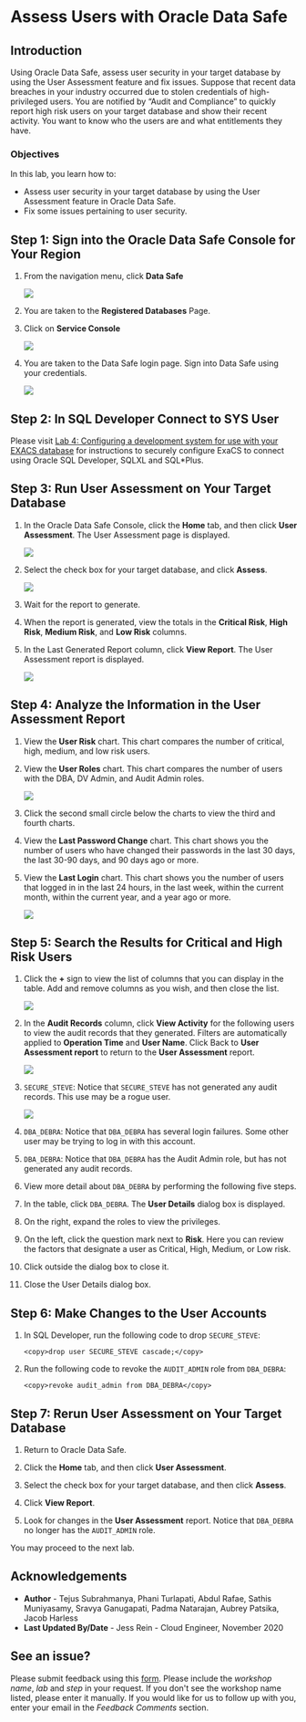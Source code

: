 # Assess Users with Oracle Data Safe

## Introduction
Using Oracle Data Safe, assess user security in your target database by using the User Assessment feature and fix issues.  Suppose that recent data breaches in your industry occurred due to stolen credentials of high-privileged users. You are notified by “Audit and Compliance” to quickly report high risk users on your target database and show their recent activity. You want to know who the users are and what entitlements they have.

### Objectives

In this lab, you learn how to:
* Assess user security in your target database by using the User Assessment feature in Oracle Data Safe.
* Fix some issues pertaining to user security.

## **Step 1:** Sign into the Oracle Data Safe Console for Your Region

1. From the navigation menu, click **Data Safe**

    ![](./images/dbsec/datasafe/login/navigation.png " ")

2. You are taken to the **Registered Databases** Page.

3. Click on **Service Console**

    ![](./images/dbsec/datasafe/login/service-console.png " ")

4. You are taken to the Data Safe login page. Sign into Data Safe using your credentials.

    ![](./images/dbsec/datasafe/login/sign-in.png " ")

## **Step 2:** In SQL Developer Connect to SYS User

Please visit [Lab 4: Configuring a development system for use with your EXACS database](?lab=lab-4-configure-development-system-for-use) for instructions to securely configure ExaCS to connect using Oracle SQL Developer, SQLXL and SQL*Plus.

## **Step 3:** Run User Assessment on Your Target Database

1. In the Oracle Data Safe Console, click the **Home** tab, and then click **User Assessment**. The User Assessment page is displayed.

    ![](./images/dbsec/datasafe/assessment/user-assessment-nav.png " ")

2. Select the check box for your target database, and click **Assess**.

    ![](./images/dbsec/datasafe/assessment/target.png " ")

3. Wait for the report to generate.

4. When the report is generated, view the totals in the **Critical Risk**, **High Risk**, **Medium Risk**, and **Low Risk** columns.

5. In the Last Generated Report column, click **View Report**. The User Assessment report is displayed.

    ![](./images/dbsec/datasafe/assessment/target2.png " ")

## **Step 4:** Analyze the Information in the User Assessment Report

1. View the **User Risk** chart. This chart compares the number of critical, high, medium, and low risk users.

2. View the **User Roles** chart. This chart compares the number of users with the DBA, DV Admin, and Audit Admin roles.

    ![](./images/dbsec/datasafe/assessment/user-risk.png " ")

3. Click the second small circle below the charts to view the third and fourth charts.

4. View the **Last Password Change** chart. This chart shows you the number of users who have changed their passwords in the last 30 days, the last 30-90 days, and 90 days ago or more.

5. View the **Last Login** chart. This chart shows you the number of users that logged in in the last 24 hours, in the last week, within the current month, within the current year, and a year ago or more.

    ![](./images/dbsec/datasafe/assessment/last-password.png " ")

## **Step 5:** Search the Results for Critical and High Risk Users

1. Click the **+** sign to view the list of columns that you can display in the table. Add and remove columns as you wish, and then close the list.

    ![](./images/dbsec/datasafe/assessment/add-sign.png " ")

2. In the **Audit Records** column, click **View Activity** for the following users to view the audit records that they generated. Filters are automatically applied to **Operation Time** and **User Name**. Click Back to **User Assessment report** to return to the **User Assessment** report.

    ![](./images/dbsec/datasafe/assessment/view-activity.png " ")

3. `SECURE_STEVE`: Notice that `SECURE_STEVE` has not generated any audit records. This use may be a rogue user.

    ![](./images/dbsec/datasafe/assessment/secure-steve.png " ")

4. `DBA_DEBRA`: Notice that `DBA_DEBRA` has several login failures. Some other user may be trying to log in with this account.

5. `DBA_DEBRA`: Notice that `DBA_DEBRA` has the Audit Admin role, but has not generated any audit records.

6. View more detail about `DBA_DEBRA` by performing the following five steps.

7. In the table, click `DBA_DEBRA`. The **User Details** dialog box is displayed.

8. On the right, expand the roles to view the privileges.

9. On the left, click the question mark next to **Risk**. Here you can review the factors that designate a user as Critical, High, Medium, or Low risk.

10. Click outside the dialog box to close it.

11. Close the User Details dialog box.

## **Step 6:** Make Changes to the User Accounts

1. In SQL Developer, run the following code to drop `SECURE_STEVE`:

    ```
    <copy>drop user SECURE_STEVE cascade;</copy>
    ```

2. Run the following code to revoke the `AUDIT_ADMIN` role from `DBA_DEBRA`:

    ```
    <copy>revoke audit_admin from DBA_DEBRA</copy>
    ```

## **Step 7:** Rerun User Assessment on Your Target Database

1. Return to Oracle Data Safe.

2. Click the **Home** tab, and then click **User Assessment**.

3. Select the check box for your target database, and then click **Assess**.

4. Click **View Report**.

5. Look for changes in the **User Assessment** report. Notice that `DBA_DEBRA` no longer has the `AUDIT_ADMIN` role.

You may proceed to the next lab.

## Acknowledgements

- **Author** - Tejus Subrahmanya, Phani Turlapati, Abdul Rafae, Sathis Muniyasamy, Sravya Ganugapati, Padma Natarajan, Aubrey Patsika, Jacob Harless
- **Last Updated By/Date** - Jess Rein - Cloud Engineer, November 2020

## See an issue?
Please submit feedback using this [form](https://apexapps.oracle.com/pls/apex/f?p=133:1:::::P1_FEEDBACK:1). Please include the *workshop name*, *lab* and *step* in your request.  If you don't see the workshop name listed, please enter it manually. If you would like for us to follow up with you, enter your email in the *Feedback Comments* section.
